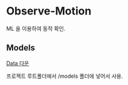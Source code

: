 # Observe-Motion
 ML 을 이용하여 동작 확인.


## Models

<a href="https://dacon.io/competitions/official/235689/data/">Data 다운</a>

프로젝트 루트폴더에서 /models 폴더에 넣어서 사용.